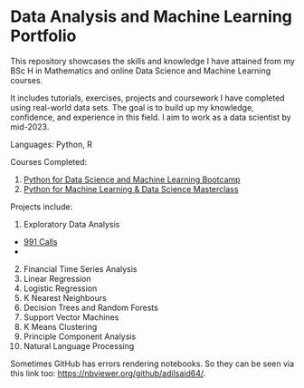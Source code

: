 # Data Analysis and Machine Learning Portfolio

This repository showcases the skills and knowledge I have attained from my BSc H in Mathematics and online Data Science and Machine Learning courses.

It includes tutorials, exercises, projects and coursework I have completed using real-world data sets. The goal is to build up my knowledge, confidence, and experience in this field. I aim to work as a data scientist by mid-2023. 

Languages: Python, R

Courses Completed:
1. [Python for Data Science and Machine Learning Bootcamp](https://www.udemy.com/course/python-for-data-science-and-machine-learning-bootcamp/)
2. [Python for Machine Learning & Data Science Masterclass](https://www.udemy.com/course/python-for-machine-learning-data-science-masterclass/)

Projects include:
1. Exploratory Data Analysis
- [991 Calls](https://github.com/adilsaid64/Data-Science-and-Machine-Learning-Portfolio/blob/main/Python%20for%20Data%20Science%20and%20Machine%20Learning%20Bootcamp/Project%201%20EDA%20911%20Calls%20Data.ipynb)
- 
2. Financial Time Series Analysis
3. Linear Regression
4. Logistic Regression
5. K Nearest Neighbours
6. Decision Trees and Random Forests
7. Support Vector Machines
8. K Means Clustering
9. Principle Component Analysis
10. Natural Language Processing

Sometimes GitHub has errors rendering notebooks. So they can be seen via this link too: https://nbviewer.org/github/adilsaid64/.
